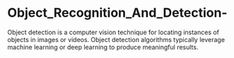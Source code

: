 # Object_Recognition_And_Detection-
Object detection is a computer vision technique for locating instances of objects in images or videos. Object detection algorithms typically leverage machine learning or deep learning to produce meaningful results.
